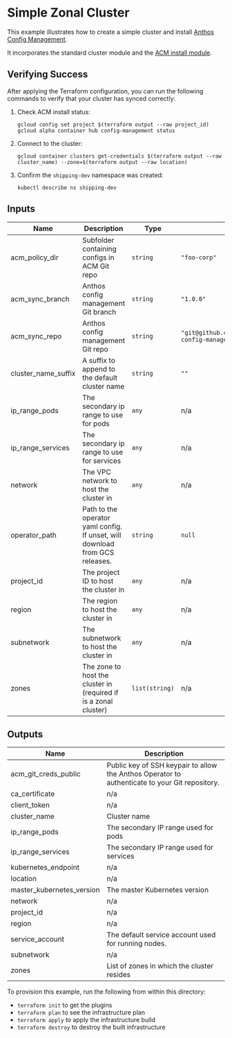 # Simple Zonal Cluster

This example illustrates how to create a simple cluster and install [Anthos Config Management](https://cloud.google.com/anthos-config-management/docs/).

It incorporates the standard cluster module and the [ACM install module](../../modules/acm).

## Verifying Success

After applying the Terraform configuration, you can run the following commands to verify that your cluster has synced correctly:

1. Check ACM install status:

    ```
    gcloud config set project $(terraform output --raw project_id)
    gcloud alpha container hub config-management status
    ```

2. Connect to the cluster:

    ```
    gcloud container clusters get-credentials $(terraform output --raw cluster_name) --zone=$(terraform output --raw location)
    ```

3. Confirm the `shipping-dev` namespace was created:

    ```
    kubectl describe ns shipping-dev
    ```

<!-- BEGINNING OF PRE-COMMIT-TERRAFORM DOCS HOOK -->
## Inputs

| Name | Description | Type | Default | Required |
|------|-------------|------|---------|:--------:|
| acm\_policy\_dir | Subfolder containing configs in ACM Git repo | `string` | `"foo-corp"` | no |
| acm\_sync\_branch | Anthos config management Git branch | `string` | `"1.0.0"` | no |
| acm\_sync\_repo | Anthos config management Git repo | `string` | `"git@github.com:GoogleCloudPlatform/csp-config-management.git"` | no |
| cluster\_name\_suffix | A suffix to append to the default cluster name | `string` | `""` | no |
| ip\_range\_pods | The secondary ip range to use for pods | `any` | n/a | yes |
| ip\_range\_services | The secondary ip range to use for services | `any` | n/a | yes |
| network | The VPC network to host the cluster in | `any` | n/a | yes |
| operator\_path | Path to the operator yaml config. If unset, will download from GCS releases. | `string` | `null` | no |
| project\_id | The project ID to host the cluster in | `any` | n/a | yes |
| region | The region to host the cluster in | `any` | n/a | yes |
| subnetwork | The subnetwork to host the cluster in | `any` | n/a | yes |
| zones | The zone to host the cluster in (required if is a zonal cluster) | `list(string)` | n/a | yes |

## Outputs

| Name | Description |
|------|-------------|
| acm\_git\_creds\_public | Public key of SSH keypair to allow the Anthos Operator to authenticate to your Git repository. |
| ca\_certificate | n/a |
| client\_token | n/a |
| cluster\_name | Cluster name |
| ip\_range\_pods | The secondary IP range used for pods |
| ip\_range\_services | The secondary IP range used for services |
| kubernetes\_endpoint | n/a |
| location | n/a |
| master\_kubernetes\_version | The master Kubernetes version |
| network | n/a |
| project\_id | n/a |
| region | n/a |
| service\_account | The default service account used for running nodes. |
| subnetwork | n/a |
| zones | List of zones in which the cluster resides |

<!-- END OF PRE-COMMIT-TERRAFORM DOCS HOOK -->

To provision this example, run the following from within this directory:
- `terraform init` to get the plugins
- `terraform plan` to see the infrastructure plan
- `terraform apply` to apply the infrastructure build
- `terraform destroy` to destroy the built infrastructure
